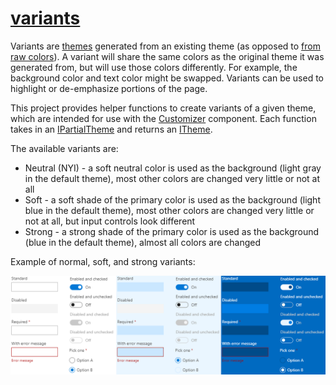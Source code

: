 # [variants](http://dev.office.com/fabric)

Variants are [themes](https://github.com/OfficeDev/office-ui-fabric-react/blob/master/ghdocs/Theming.md) generated from an existing theme (as opposed to [from raw colors](https://developer.microsoft.com/en-us/fabric#/styles/themegenerator)). A variant will share the same colors as the original theme it was generated from, but will use those colors differently. For example, the background color and text color might be swapped. Variants can be used to highlight or de-emphasize portions of the page.

This project provides helper functions to create variants of a given theme, which are intended for use with the [Customizer](https://github.com/OfficeDev/office-ui-fabric-react/blob/master/packages/utilities/src/Customizer.tsx) component. Each function takes in an [IPartialTheme](https://github.com/OfficeDev/office-ui-fabric-react/blob/master/packages/styling/src/interfaces/ITheme.ts) and returns an [ITheme](https://github.com/OfficeDev/office-ui-fabric-react/blob/master/packages/styling/src/interfaces/ITheme.ts).

The available variants are:

* Neutral (NYI) - a soft neutral color is used as the background (light gray in the default theme), most other colors are changed very little or not at all
* Soft - a soft shade of the primary color is used as the background (light blue in the default theme), most other colors are changed very little or not at all, but input controls look different
* Strong - a strong shade of the primary color is used as the background (blue in the default theme), almost all colors are changed

Example of normal, soft, and strong variants:

![example of variants](https://github.com/OfficeDev/office-ui-fabric-react/blob/master/packages/variants/example.png)